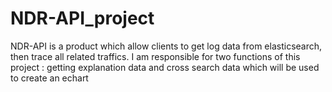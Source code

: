 # NDR-API_project
NDR-API is a product which allow clients to get log data from elasticsearch, then trace all related traffics. I am responsible for two functions of this project : getting explanation data and cross search data which will be used to create an echart
